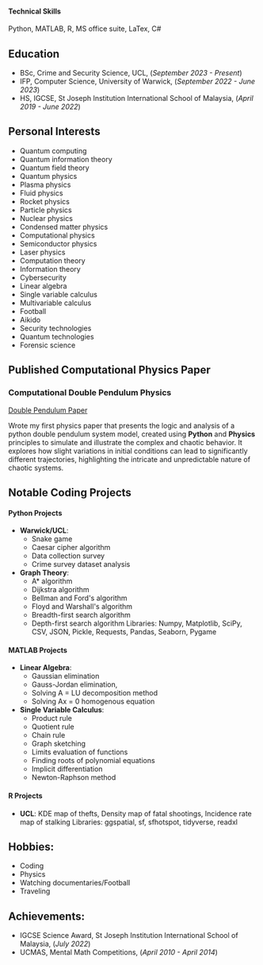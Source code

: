 
#### Technical Skills
Python, MATLAB, R, MS office suite, LaTex, C# 

## Education
* BSc, Crime and Security Science, UCL, (_September 2023 - Present_)
* IFP, Computer Science, University of Warwick, (_September 2022 - June 2023_)
* HS, IGCSE, St Joseph Institution International School of Malaysia, (_April 2019 - June 2022_)

## Personal Interests
* Quantum computing
* Quantum information theory
* Quantum field theory
* Quantum physics
* Plasma physics
* Fluid physics
* Rocket physics
* Particle physics
* Nuclear physics
* Condensed matter physics
* Computational physics
* Semiconductor physics
* Laser physics
* Computation theory
* Information theory
* Cybersecurity
* Linear algebra
* Single variable calculus
* Multivariable calculus
* Football
* Aikido
* Security technologies
* Quantum technologies
* Forensic science

## Published Computational Physics Paper
### Computational Double Pendulum Physics
[Double Pendulum Paper](https://www.academia.edu/116050319/Computational_Double_Pendulum_Physics)

Wrote my first physics paper that presents the logic and analysis of a python double pendulum system model, created using **Python** and **Physics** principles to simulate and illustrate the complex and chaotic behavior. It explores how slight variations in initial conditions can lead to significantly different trajectories, highlighting the intricate and unpredictable nature of chaotic systems.

## Notable Coding Projects

#### Python Projects
- **Warwick/UCL**:
  - Snake game
  - Caesar cipher algorithm
  - Data collection survey
  - Crime survey dataset analysis
- **Graph Theory**:
  - A* algorithm
  - Dijkstra algorithm
  - Bellman and Ford's algorithm
  - Floyd and Warshall's algorithm
  - Breadth-first search algorithm
  - Depth-first search algorithm
Libraries: Numpy, Matplotlib, SciPy, CSV, JSON, Pickle, Requests, Pandas, Seaborn, Pygame

#### MATLAB Projects
- **Linear Algebra**:
  - Gaussian elimination
  - Gauss-Jordan elimination,
  - Solving A = LU decomposition method
  - Solving Ax = 0 homogenous equation
- **Single Variable Calculus**:
  - Product rule
  - Quotient rule
  - Chain rule
  - Graph sketching
  - Limits evaluation of functions
  - Finding roots of polynomial equations
  - Implicit differentiation
  - Newton-Raphson method

#### R Projects
- **UCL**: KDE map of thefts, Density map of fatal shootings, Incidence rate map of stalking
Libraries: ggspatial, sf, sfhotspot, tidyverse, readxl

## Hobbies:
* Coding
* Physics
* Watching documentaries/Football
* Traveling

## Achievements:
* IGCSE Science Award, St Joseph Institution International School of Malaysia, (_July 2022_)
* UCMAS, Mental Math Competitions, (_April 2010 - April 2014_)


